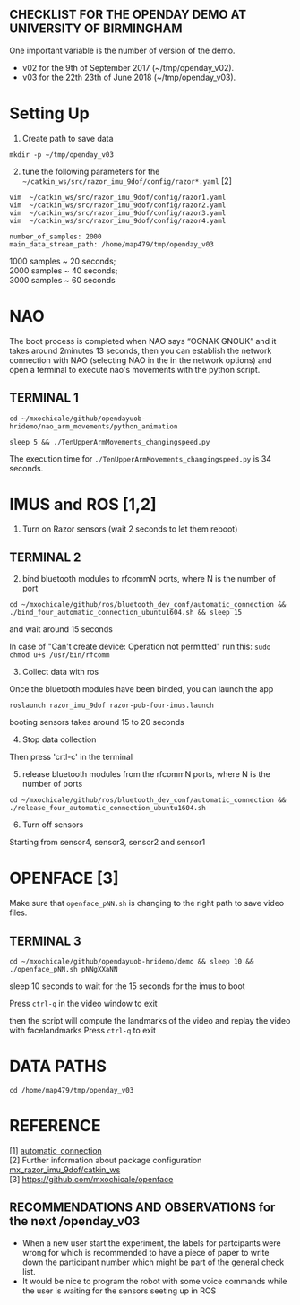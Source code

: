 CHECKLIST FOR THE OPENDAY DEMO AT UNIVERSITY OF BIRMINGHAM
---


One important variable is the number of version of the demo.

* v02 for the 9th of September 2017 (~/tmp/openday_v02).
* v03 for the 22th 23th of June 2018 (~/tmp/openday_v03).



# Setting Up

1. Create path to save data

```
mkdir -p ~/tmp/openday_v03
```

2. tune the following parameters for the `~/catkin_ws/src/razor_imu_9dof/config/razor*.yaml` [2]

```
vim  ~/catkin_ws/src/razor_imu_9dof/config/razor1.yaml
vim  ~/catkin_ws/src/razor_imu_9dof/config/razor2.yaml
vim  ~/catkin_ws/src/razor_imu_9dof/config/razor3.yaml
vim  ~/catkin_ws/src/razor_imu_9dof/config/razor4.yaml
```

```
number_of_samples: 2000
main_data_stream_path: /home/map479/tmp/openday_v03
```
1000 samples ~ 20 seconds;   
2000 samples ~ 40 seconds;   
3000 samples ~ 60 seconds  



# NAO

The boot process is completed when NAO says “OGNAK GNOUK” and it takes around
2minutes 13 seconds, then you can establish the network connection with NAO
(selecting NAO in the in the network options)
and open a terminal to execute nao's movements with the python script.

## TERMINAL 1

```
cd ~/mxochicale/github/opendayuob-hridemo/nao_arm_movements/python_animation

sleep 5 && ./TenUpperArmMovements_changingspeed.py

```

The execution time for 
`./TenUpperArmMovements_changingspeed.py`
is 34 seconds.






# IMUS and ROS [1,2]

1. Turn on Razor sensors (wait 2 seconds to let them reboot)

## TERMINAL 2 

2. bind bluetooth modules to rfcommN ports, where N is the number of port

```
cd ~/mxochicale/github/ros/bluetooth_dev_conf/automatic_connection && ./bind_four_automatic_connection_ubuntu1604.sh && sleep 15

```
and wait around 15 seconds

In case of "Can't create device: Operation not permitted" run this: 
`sudo chmod u+s /usr/bin/rfcomm`


3. Collect data with ros

Once the bluetooth modules have been binded, you can launch the app

```
roslaunch razor_imu_9dof razor-pub-four-imus.launch
```
booting sensors takes around 15 to 20 seconds

4. Stop data collection

Then press 'crtl-c' in the terminal


5. release bluetooth modules from  the rfcommN ports, 
where N is the number of ports

```
cd ~/mxochicale/github/ros/bluetooth_dev_conf/automatic_connection && ./release_four_automatic_connection_ubuntu1604.sh
```

6. Turn off sensors

Starting from sensor4, sensor3, sensor2 and sensor1







# OPENFACE [3]

Make sure that `openface_pNN.sh` is changing to the right path to save
video files.

## TERMINAL 3

```
cd ~/mxochicale/github/opendayuob-hridemo/demo && sleep 10 && ./openface_pNN.sh pNNgXXaNN
```
sleep 10 seconds to wait for the 15 seconds for the imus to boot

Press `ctrl-q` in the video window to exit

then the script will compute the landmarks of the video
and replay the video with facelandmarks
Press `ctrl-q` to exit


# DATA PATHS

```
cd /home/map479/tmp/openday_v03
```

#  REFERENCE

[1] [automatic_connection](https://github.com/mxochicale/ros/tree/master/bluetooth_dev_conf/automatic_connection)  
[2] Further information about package configuration [mx_razor_imu_9dof/catkin_ws](https://github.com/mxochicale/ros/tree/master/mx_razor_imu_9dof/catkin_ws)  
[3] https://github.com/mxochicale/openface  




## RECOMMENDATIONS AND OBSERVATIONS for the next /openday_v03

* When a new user start the experiment, the labels for partcipants were wrong for
which is recommended to have a piece of paper to write down the participant number
which might be part of the general check list.
* It would be nice to program the robot with some voice commands while the user
is waiting for the sensors seeting up in ROS



